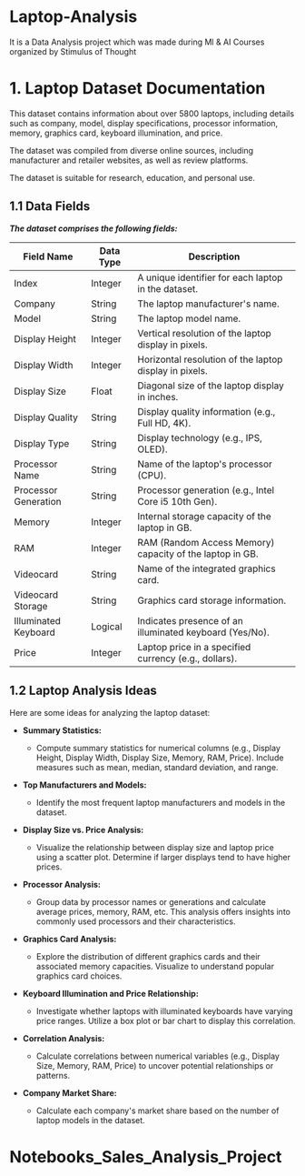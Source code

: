 # Laptop-Analysis
It is a Data Analysis project which was made during Ml &amp; AI Courses organized by Stimulus of Thought


# **1.** Laptop Dataset Documentation

This dataset contains information about over 5800 laptops, including details such as company, model, display specifications, processor information, memory, graphics card, keyboard illumination, and price.

The dataset was compiled from diverse online sources, including manufacturer and retailer websites, as well as review platforms.

The dataset is suitable for research, education, and personal use.

## 1.1 Data Fields

***The dataset comprises the following fields:***

| Field Name         | Data Type | Description                                                     |
|--------------------|-----------|-----------------------------------------------------------------|
| Index              | Integer   | A unique identifier for each laptop in the dataset.             |
| Company            | String    | The laptop manufacturer's name.                                 |
| Model              | String    | The laptop model name.                                          |
| Display Height     | Integer   | Vertical resolution of the laptop display in pixels.            |
| Display Width      | Integer   | Horizontal resolution of the laptop display in pixels.          |
| Display Size       | Float     | Diagonal size of the laptop display in inches.                  |
| Display Quality    | String    | Display quality information (e.g., Full HD, 4K).               |
| Display Type       | String    | Display technology (e.g., IPS, OLED).                           |
| Processor Name     | String    | Name of the laptop's processor (CPU).                           |
| Processor Generation | String   | Processor generation (e.g., Intel Core i5 10th Gen).            |
| Memory             | Integer   | Internal storage capacity of the laptop in GB.                  |
| RAM                | Integer   | RAM (Random Access Memory) capacity of the laptop in GB.        |
| Videocard          | String    | Name of the integrated graphics card.                           |
| Videocard Storage  | String    | Graphics card storage information.                              |
| Illuminated Keyboard | Logical  | Indicates presence of an illuminated keyboard (Yes/No).         |
| Price              | Integer   | Laptop price in a specified currency (e.g., dollars).           |

## 1.2 Laptop Analysis Ideas

Here are some ideas for analyzing the laptop dataset:

- **Summary Statistics:**
  - Compute summary statistics for numerical columns (e.g., Display Height, Display Width, Display Size, Memory, RAM, Price). Include measures such as mean, median, standard deviation, and range.

- **Top Manufacturers and Models:**
  - Identify the most frequent laptop manufacturers and models in the dataset.

- **Display Size vs. Price Analysis:**
  - Visualize the relationship between display size and laptop price using a scatter plot. Determine if larger displays tend to have higher prices.

- **Processor Analysis:**
  - Group data by processor names or generations and calculate average prices, memory, RAM, etc. This analysis offers insights into commonly used processors and their characteristics.

- **Graphics Card Analysis:**
  - Explore the distribution of different graphics cards and their associated memory capacities. Visualize to understand popular graphics card choices.

- **Keyboard Illumination and Price Relationship:**
  - Investigate whether laptops with illuminated keyboards have varying price ranges. Utilize a box plot or bar chart to display this correlation.

- **Correlation Analysis:**
  - Calculate correlations between numerical variables (e.g., Display Size, Memory, RAM, Price) to uncover potential relationships or patterns.

- **Company Market Share:**
  - Calculate each company's market share based on the number of laptop models in the dataset.
# Notebooks_Sales_Analysis_Project
